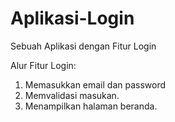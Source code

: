 # Aplikasi-Login
Sebuah Aplikasi dengan Fitur Login

Alur Fitur Login: 
1. Memasukkan email dan password 
2. Memvalidasi masukan. 
3. Menampilkan halaman beranda.
